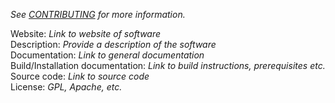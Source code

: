 _See [CONTRIBUTING](https://github.com/SynoCommunity/spksrc/blob/master/CONTRIBUTING.md#package-requests) for more information._  

Website: _Link to website of software_  
Description: _Provide a description of the software_  
Documentation: _Link to general documentation_  
Build/Installation documentation: _Link to build instructions, prerequisites etc._  
Source code: _Link to source code_  
License: _GPL, Apache, etc._  
